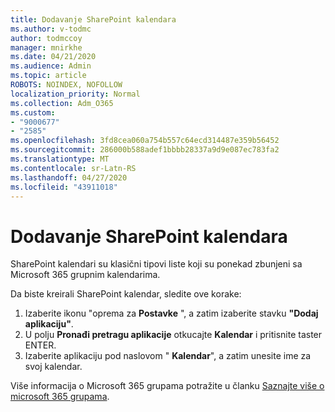 ```yaml
---
title: Dodavanje SharePoint kalendara
ms.author: v-todmc
author: todmccoy
manager: mnirkhe
ms.date: 04/21/2020
ms.audience: Admin
ms.topic: article
ROBOTS: NOINDEX, NOFOLLOW
localization_priority: Normal
ms.collection: Adm_O365
ms.custom:
- "9000677"
- "2585"
ms.openlocfilehash: 3fd8cea060a754b557c64ecd314487e359b56452
ms.sourcegitcommit: 286000b588adef1bbbb28337a9d9e087ec783fa2
ms.translationtype: MT
ms.contentlocale: sr-Latn-RS
ms.lasthandoff: 04/27/2020
ms.locfileid: "43911018"
---
```

# <a name="add-a-sharepoint-calendar"></a>Dodavanje SharePoint kalendara

SharePoint kalendari su klasični tipovi liste koji su ponekad zbunjeni sa Microsoft 365 grupnim kalendarima.
 
Da biste kreirali SharePoint kalendar, sledite ove korake:
 
1.  Izaberite ikonu "oprema za **Postavke** ", a zatim izaberite stavku **"Dodaj aplikaciju"**.
2.  U polju **Pronađi pretragu aplikacije** otkucajte **Kalendar** i pritisnite taster ENTER.
3.  Izaberite aplikaciju pod naslovom " **Kalendar**", a zatim unesite ime za svoj kalendar.

Više informacija o Microsoft 365 grupama potražite u članku [Saznajte više o microsoft 365 grupama](https://support.office.com/article/Learn-about-Office-365-groups-b565caa1-5c40-40ef-9915-60fdb2d97fa2).


